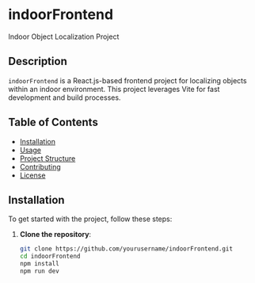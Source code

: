 # indoorFrontend

Indoor Object Localization Project

## Description

`indoorFrontend` is a React.js-based frontend project for localizing objects within an indoor environment. This project leverages Vite for fast development and build processes.

## Table of Contents

- [Installation](#installation)
- [Usage](#usage)
- [Project Structure](#project-structure)
- [Contributing](#contributing)
- [License](#license)

## Installation

To get started with the project, follow these steps:

1. **Clone the repository**:
   ```bash
   git clone https://github.com/yourusername/indoorFrontend.git
   cd indoorFrontend
   npm install
   npm run dev
   ```
